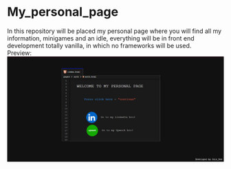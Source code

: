 # My_personal_page
In this repository will be placed my personal page where you will find all my information, minigames and an idle, everything will be in front end development totally vanilla, in which no frameworks will be used.  
Preview:  
![principal_page](assets/images/principal_page.png)

